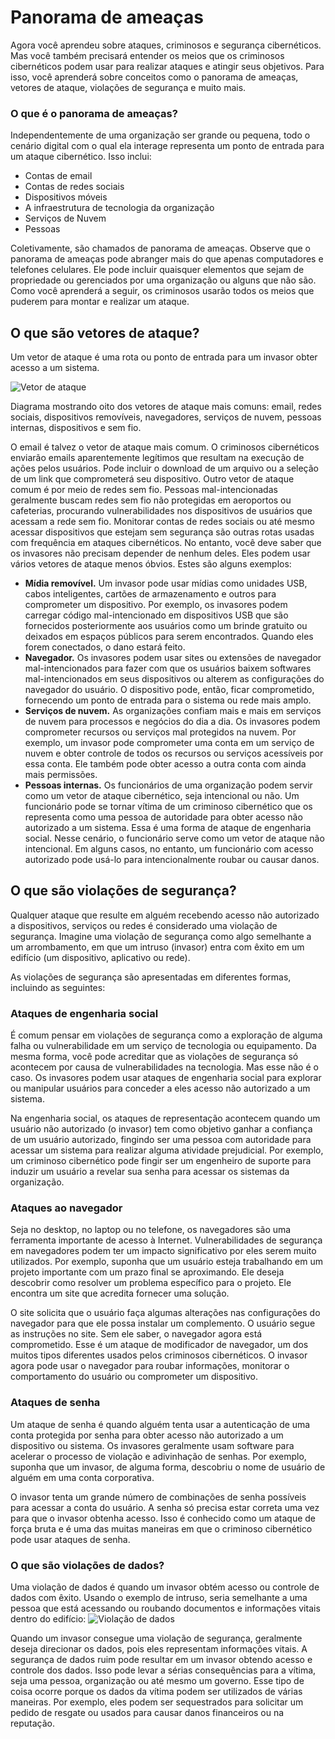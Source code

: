 # Panorama de ameaças

Agora você aprendeu sobre ataques, criminosos e segurança cibernéticos. Mas você também precisará entender os meios que os criminosos cibernéticos podem usar para realizar ataques e atingir seus objetivos. Para isso, você aprenderá sobre conceitos como o panorama de ameaças, vetores de ataque, violações de segurança e muito mais.

### O que é o panorama de ameaças?

Independentemente de uma organização ser grande ou pequena, todo o cenário digital com o qual ela interage representa um ponto de entrada para um ataque cibernético. Isso inclui:

* Contas de email
* Contas de redes sociais
* Dispositivos móveis
* A infraestrutura de tecnologia da organização
* Serviços de Nuvem
* Pessoas

Coletivamente, são chamados de panorama de ameaças. Observe que o panorama de ameaças pode abranger mais do que apenas computadores e telefones celulares. Ele pode incluir quaisquer elementos que sejam de propriedade ou gerenciados por uma organização ou alguns que não são. Como você aprenderá a seguir, os criminosos usarão todos os meios que puderem para montar e realizar um ataque.

## O que são vetores de ataque?

Um vetor de ataque é uma rota ou ponto de entrada para um invasor obter acesso a um sistema.

![Vetor de ataque](https://learn.microsoft.com/pt-br/training/wwl-sci/describe-basic-cybersecurity-threats-attacks-mitigations/media/attack-vectors.png)

Diagrama mostrando oito dos vetores de ataque mais comuns: email, redes sociais, dispositivos removíveis, navegadores, serviços de nuvem, pessoas internas, dispositivos e sem fio.

O email é talvez o vetor de ataque mais comum. O criminosos cibernéticos enviarão emails aparentemente legítimos que resultam na execução de ações pelos usuários. Pode incluir o download de um arquivo ou a seleção de um link que comprometerá seu dispositivo. Outro vetor de ataque comum é por meio de redes sem fio. Pessoas mal-intencionadas geralmente buscam redes sem fio não protegidas em aeroportos ou cafeterias, procurando vulnerabilidades nos dispositivos de usuários que acessam a rede sem fio. Monitorar contas de redes sociais ou até mesmo acessar dispositivos que estejam sem segurança são outras rotas usadas com frequência em ataques cibernéticos. No entanto, você deve saber que os invasores não precisam depender de nenhum deles. Eles podem usar vários vetores de ataque menos óbvios. Estes são alguns exemplos:

* __Mídia removível.__ Um invasor pode usar mídias como unidades USB, cabos inteligentes, cartões de armazenamento e outros para comprometer um dispositivo. Por exemplo, os invasores podem carregar código mal-intencionado em dispositivos USB que são fornecidos posteriormente aos usuários como um brinde gratuito ou deixados em espaços públicos para serem encontrados. Quando eles forem conectados, o dano estará feito.
* __Navegador.__ Os invasores podem usar sites ou extensões de navegador mal-intencionados para fazer com que os usuários baixem softwares mal-intencionados em seus dispositivos ou alterem as configurações do navegador do usuário. O dispositivo pode, então, ficar comprometido, fornecendo um ponto de entrada para o sistema ou rede mais amplo.
* __Serviços de nuvem.__ As organizações confiam mais e mais em serviços de nuvem para processos e negócios do dia a dia. Os invasores podem comprometer recursos ou serviços mal protegidos na nuvem. Por exemplo, um invasor pode comprometer uma conta em um serviço de nuvem e obter controle de todos os recursos ou serviços acessíveis por essa conta. Ele também pode obter acesso a outra conta com ainda mais permissões.
* __Pessoas internas.__ Os funcionários de uma organização podem servir como um vetor de ataque cibernético, seja intencional ou não. Um funcionário pode se tornar vítima de um criminoso cibernético que os representa como uma pessoa de autoridade para obter acesso não autorizado a um sistema. Essa é uma forma de ataque de engenharia social. Nesse cenário, o funcionário serve como um vetor de ataque não intencional. Em alguns casos, no entanto, um funcionário com acesso autorizado pode usá-lo para intencionalmente roubar ou causar danos.

## O que são violações de segurança?
Qualquer ataque que resulte em alguém recebendo acesso não autorizado a dispositivos, serviços ou redes é considerado uma violação de segurança. Imagine uma violação de segurança como algo semelhante a um arrombamento, em que um intruso (invasor) entra com êxito em um edifício (um dispositivo, aplicativo ou rede).

As violações de segurança são apresentadas em diferentes formas, incluindo as seguintes:

### Ataques de engenharia social
É comum pensar em violações de segurança como a exploração de alguma falha ou vulnerabilidade em um serviço de tecnologia ou equipamento. Da mesma forma, você pode acreditar que as violações de segurança só acontecem por causa de vulnerabilidades na tecnologia. Mas esse não é o caso. Os invasores podem usar ataques de engenharia social para explorar ou manipular usuários para conceder a eles acesso não autorizado a um sistema.

Na engenharia social, os ataques de representação acontecem quando um usuário não autorizado (o invasor) tem como objetivo ganhar a confiança de um usuário autorizado, fingindo ser uma pessoa com autoridade para acessar um sistema para realizar alguma atividade prejudicial. Por exemplo, um criminoso cibernético pode fingir ser um engenheiro de suporte para induzir um usuário a revelar sua senha para acessar os sistemas da organização.

### Ataques ao navegador
Seja no desktop, no laptop ou no telefone, os navegadores são uma ferramenta importante de acesso à Internet. Vulnerabilidades de segurança em navegadores podem ter um impacto significativo por eles serem muito utilizados. Por exemplo, suponha que um usuário esteja trabalhando em um projeto importante com um prazo final se aproximando. Ele deseja descobrir como resolver um problema específico para o projeto. Ele encontra um site que acredita fornecer uma solução.

O site solicita que o usuário faça algumas alterações nas configurações do navegador para que ele possa instalar um complemento. O usuário segue as instruções no site. Sem ele saber, o navegador agora está comprometido. Esse é um ataque de modificador de navegador, um dos muitos tipos diferentes usados pelos criminosos cibernéticos. O invasor agora pode usar o navegador para roubar informações, monitorar o comportamento do usuário ou comprometer um dispositivo.

### Ataques de senha
Um ataque de senha é quando alguém tenta usar a autenticação de uma conta protegida por senha para obter acesso não autorizado a um dispositivo ou sistema. Os invasores geralmente usam software para acelerar o processo de violação e adivinhação de senhas. Por exemplo, suponha que um invasor, de alguma forma, descobriu o nome de usuário de alguém em uma conta corporativa.

O invasor tenta um grande número de combinações de senha possíveis para acessar a conta do usuário. A senha só precisa estar correta uma vez para que o invasor obtenha acesso. Isso é conhecido como um ataque de força bruta e é uma das muitas maneiras em que o criminoso cibernético pode usar ataques de senha.

### O que são violações de dados?
Uma violação de dados é quando um invasor obtém acesso ou controle de dados com êxito. Usando o exemplo de intruso, seria semelhante a uma pessoa que está acessando ou roubando documentos e informações vitais dentro do edifício:
![Violação de dados](https://learn.microsoft.com/pt-br/training/wwl-sci/describe-basic-cybersecurity-threats-attacks-mitigations/media/data-breach-v3.png)

Quando um invasor consegue uma violação de segurança, geralmente deseja direcionar os dados, pois eles representam informações vitais. A segurança de dados ruim pode resultar em um invasor obtendo acesso e controle dos dados. Isso pode levar a sérias consequências para a vítima, seja uma pessoa, organização ou até mesmo um governo. Esse tipo de coisa ocorre porque os dados da vítima podem ser utilizados de várias maneiras. Por exemplo, eles podem ser sequestrados para solicitar um pedido de resgate ou usados para causar danos financeiros ou na reputação.